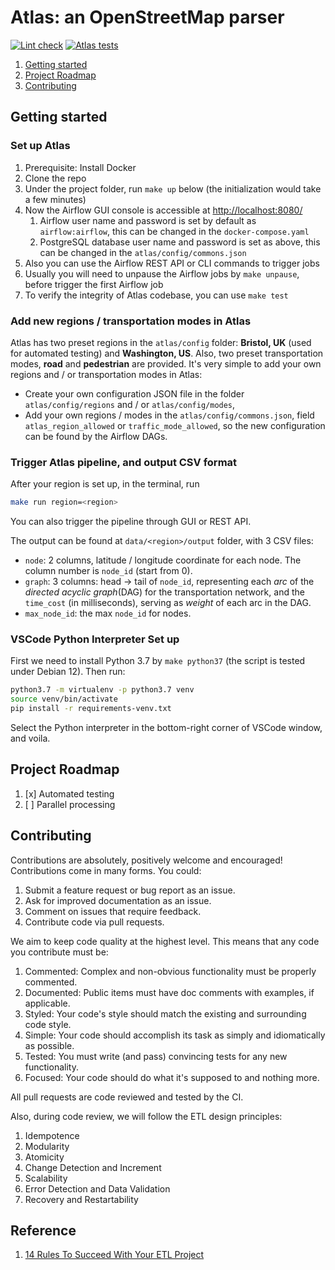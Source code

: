 # Atlas: an OpenStreetMap parser

[![Lint check](https://github.com/kitahara-saneyuki/osm_parser/actions/workflows/lint.yml/badge.svg)](https://github.com/kitahara-saneyuki/osm_parser/actions/workflows/lint.yml)
[![Atlas tests](https://github.com/kitahara-saneyuki/osm_parser/actions/workflows/atlas.yml/badge.svg)](https://github.com/kitahara-saneyuki/osm_parser/actions/workflows/atlas.yml)

1. [Getting started](#getting-started)
1. [Project Roadmap](#project-roadmap)
1. [Contributing](#contributing)

## Getting started

### Set up Atlas

1. Prerequisite: Install Docker
1. Clone the repo
1. Under the project folder, run `make up` below (the initialization would take a few minutes)
1. Now the Airflow GUI console is accessible at <http://localhost:8080/>
    1. Airflow user name and password is set by default as `airflow:airflow`, this can be changed in the `docker-compose.yaml`
    1. PostgreSQL database user name and password is set as above, this can be changed in the `atlas/config/commons.json`
1. Also you can use the Airflow REST API or CLI commands to trigger jobs
1. Usually you will need to unpause the Airflow jobs by `make unpause`, before trigger the first Airflow job
1. To verify the integrity of Atlas codebase, you can use `make test`

### Add new regions / transportation modes in Atlas

Atlas has two preset regions in the `atlas/config` folder: **Bristol, UK** (used for automated testing) and **Washington, US**.
Also, two preset transportation modes, **road** and **pedestrian** are provided.
It's very simple to add your own regions and / or transportation modes in Atlas:

- Create your own configuration JSON file in the folder `atlas/config/regions` and / or `atlas/config/modes`,
- Add your own regions / modes in the `atlas/config/commons.json`, field `atlas_region_allowed` or `traffic_mode_allowed`, so the new configuration can be found by the Airflow DAGs.

### Trigger Atlas pipeline, and output CSV format

After your region is set up, in the terminal, run

```sh
make run region=<region>
```

You can also trigger the pipeline through GUI or REST API.

The output can be found at `data/<region>/output` folder, with 3 CSV files:

- `node`: 2 columns, latitude / longitude coordinate for each node. The column number is `node_id` (start from 0).
- `graph`: 3 columns: head -> tail of `node_id`, representing each _arc_ of the _directed acyclic graph_(DAG) for the transportation network, and the `time_cost` (in milliseconds), serving as _weight_ of each arc in the DAG.
- `max_node_id`: the max `node_id` for nodes.

### VSCode Python Interpreter Set up

First we need to install Python 3.7 by `make python37` (the script is tested under Debian 12).
Then run:

```sh
python3.7 -m virtualenv -p python3.7 venv
source venv/bin/activate
pip install -r requirements-venv.txt
```

Select the Python interpreter in the bottom-right corner of VSCode window, and voila.

## Project Roadmap

1. [x] Automated testing
1. [ ] Parallel processing

## Contributing

Contributions are absolutely, positively welcome and encouraged! Contributions come in many forms. You could:

1. Submit a feature request or bug report as an issue.
1. Ask for improved documentation as an issue.
1. Comment on issues that require feedback.
1. Contribute code via pull requests.

We aim to keep code quality at the highest level. This means that any code you contribute must be:

1. Commented: Complex and non-obvious functionality must be properly commented.
1. Documented: Public items must have doc comments with examples, if applicable.
1. Styled: Your code's style should match the existing and surrounding code style.
1. Simple: Your code should accomplish its task as simply and idiomatically as possible.
1. Tested: You must write (and pass) convincing tests for any new functionality.
1. Focused: Your code should do what it's supposed to and nothing more.

All pull requests are code reviewed and tested by the CI.

Also, during code review, we will follow the ETL design principles:

1. Idempotence
1. Modularity
1. Atomicity
1. Change Detection and Increment
1. Scalability
1. Error Detection and Data Validation
1. Recovery and Restartability

## Reference

1. [14 Rules To Succeed With Your ETL Project](https://refinepro.com/blog/14-rules-for-successful-ETL/)
